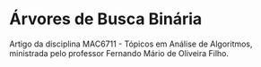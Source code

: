 Árvores de Busca Binária
========================

Artigo da disciplina MAC6711 - Tópicos em Análise de Algoritmos,
ministrada pelo professor Fernando Mário de Oliveira Filho.
